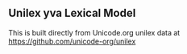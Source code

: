 Unilex yva Lexical Model
----------------------

This is built directly from Unicode.org unilex data at
https://github.com/unicode-org/unilex
